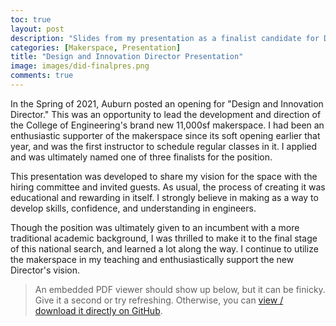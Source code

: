 ```yaml
---
toc: true
layout: post
description: "Slides from my presentation as a finalist candidate for Design and Innovation Director in the College of Engineering at Auburn University."
categories: [Makerspace, Presentation]
title: "Design and Innovation Director Presentation"
image: images/did-finalpres.png
comments: true
---
```

In the Spring of 2021, Auburn posted an opening for "Design and Innovation Director." This was an opportunity to lead the development and direction of the College of Engineering's brand new 11,000sf makerspace. I had been an enthusiastic supporter of the makerspace since its soft opening earlier that year, and was the first instructor to schedule regular classes in it. I applied and was ultimately named one of three finalists for the position.

This presentation was developed to share my vision for the space with the hiring committee and invited guests. As usual, the process of creating it was educational and rewarding in itself. I strongly believe in making as a way to develop skills, confidence, and understanding in engineers.

Though the position was ultimately given to an incumbent with a more traditional academic background, I was thrilled to make it to the final stage of this national search, and learned a lot along the way. I continue to utilize the makerspace in my teaching and enthusiastically support the new Director's vision.

> An embedded PDF viewer should show up below, but it can be finicky. Give it a second or try refreshing.
> Otherwise, you can [view / download it directly on GitHub](https://olearydj.github.io/antisimplistic/docs/DIDInterview2-Presentation.pdf).

<object width="100%" height="500px" data="https://docs.google.com/gview?embedded=true&url=https://olearydj.github.io/antisimplistic/docs/DIDInterview2-Presentation.pdf"></object>
